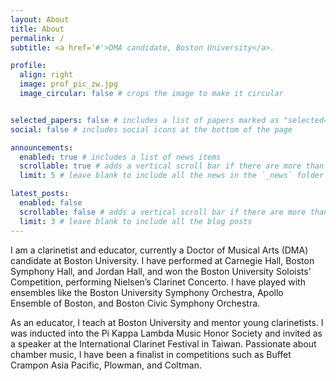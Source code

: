 ```yaml
---
layout: About
title: About
permalink: /
subtitle: <a href='#'>DMA candidate, Boston University</a>.

profile:
  align: right
  image: prof_pic_zw.jpg
  image_circular: false # crops the image to make it circular


selected_papers: false # includes a list of papers marked as "selected={true}"
social: false # includes social icons at the bottom of the page

announcements:
  enabled: true # includes a list of news items
  scrollable: true # adds a vertical scroll bar if there are more than 3 news items
  limit: 5 # leave blank to include all the news in the `_news` folder

latest_posts:
  enabled: false
  scrollable: false # adds a vertical scroll bar if there are more than 3 new posts items
  limit: 3 # leave blank to include all the blog posts
---
```


I am a clarinetist and educator, currently a Doctor of Musical Arts (DMA) candidate at Boston University. I have performed at Carnegie Hall, Boston Symphony Hall, and Jordan Hall, and won the Boston University Soloists’ Competition, performing Nielsen’s Clarinet Concerto. I have played with ensembles like the Boston University Symphony Orchestra, Apollo Ensemble of Boston, and Boston Civic Symphony Orchestra.

As an educator, I teach at Boston University and mentor young clarinetists. I was inducted into the Pi Kappa Lambda Music Honor Society and invited as a speaker at the International Clarinet Festival in Taiwan. Passionate about chamber music, I have been a finalist in competitions such as Buffet Crampon Asia Pacific, Plowman, and Coltman.
